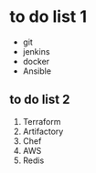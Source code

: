 # to do list 1
- git
- jenkins
- docker
- Ansible
## to do list 2
1. Terraform
2. Artifactory
3. Chef
4. AWS
5. Redis
